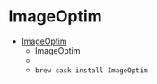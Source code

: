 # ImageOptim
- [ImageOptim](https://imageoptim.com/mac)
  -   ImageOptim
  - 
  - `brew cask install ImageOptim`
